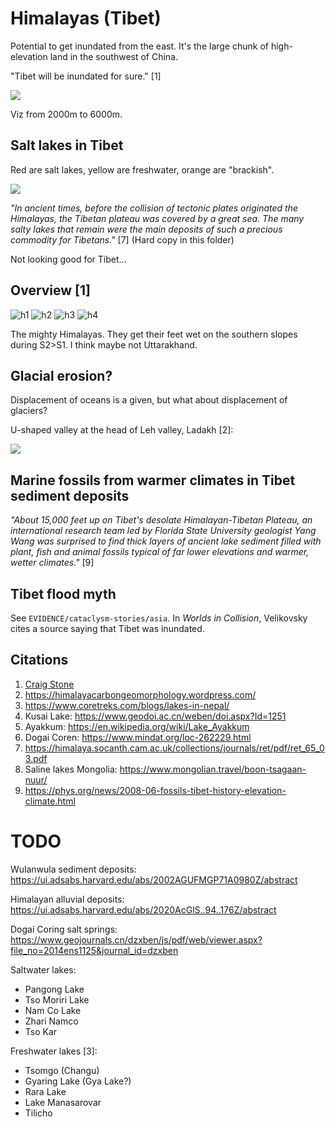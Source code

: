 # Himalayas (Tibet)

Potential to get inundated from the east. It's the large chunk of high-elevation land in the southwest of China.

"Tibet will be inundated for sure." [1]

![](img/2000-6000.png)

Viz from 2000m to 6000m.

## Salt lakes in Tibet

Red are salt lakes, yellow are freshwater, orange are "brackish".

![](img/lakes.jpg)

*"In ancient times, before the collision of tectonic plates originated the Himalayas, the Tibetan plateau was covered by a great sea. The many salty lakes that remain were the main deposits of such a precious commodity for Tibetans."* [7] (Hard copy in this folder)

Not looking good for Tibet...

## Overview [1]

![h1](img/himalayas1.jpg "h1")
![h2](img/himalayas2.jpg "h2")
![h3](img/himalayas3.jpg "h3")
![h4](img/himalayas4.jpg "h4")

The mighty Himalayas. They get their feet wet on the southern slopes during S2>S1. I think maybe not Uttarakhand.

## Glacial erosion?

Displacement of oceans is a given, but what about displacement of glaciers?

U-shaped valley at the head of Leh valley, Ladakh [2]:

![](img/glacier.webp)

## Marine fossils from warmer climates in Tibet sediment deposits

*"About 15,000 feet up on Tibet's desolate Himalayan-Tibetan Plateau, an international research team led by Florida State University geologist Yang Wang was surprised to find thick layers of ancient lake sediment filled with plant, fish and animal fossils typical of far lower elevations and warmer, wetter climates."* [9]

## Tibet flood myth

See `EVIDENCE/cataclysm-stories/asia`. In *Worlds in Collision*, Velikovsky cites a source saying that Tibet was inundated.

## Citations

1. [Craig Stone](https://nobulart.com)
2. https://himalayacarbongeomorphology.wordpress.com/
3. https://www.coretreks.com/blogs/lakes-in-nepal/
4. Kusai Lake: https://www.geodoi.ac.cn/weben/doi.aspx?Id=1251
5. Ayakkum: https://en.wikipedia.org/wiki/Lake_Ayakkum
6. Dogai Coren: https://www.mindat.org/loc-262229.html
7. https://himalaya.socanth.cam.ac.uk/collections/journals/ret/pdf/ret_65_03.pdf
8. Saline lakes Mongolia: https://www.mongolian.travel/boon-tsagaan-nuur/
9. https://phys.org/news/2008-06-fossils-tibet-history-elevation-climate.html

# TODO

Wulanwula sediment deposits: https://ui.adsabs.harvard.edu/abs/2002AGUFMGP71A0980Z/abstract

Himalayan alluvial deposits: https://ui.adsabs.harvard.edu/abs/2020AcGlS..94..176Z/abstract

Dogai Coring salt springs: https://www.geojournals.cn/dzxben/js/pdf/web/viewer.aspx?file_no=2014ens1125&journal_id=dzxben

Saltwater lakes:
- Pangong Lake
- Tso Moriri Lake
- Nam Co Lake
- Zhari Namco
- Tso Kar

Freshwater lakes [3]:
- Tsomgo (Changu)
- Gyaring Lake (Gya Lake?)
- Rara Lake
- Lake Manasarovar
- Tilicho